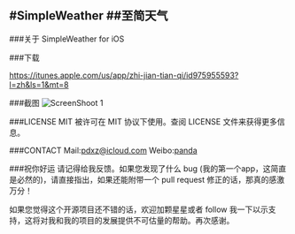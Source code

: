#SimpleWeather
##至简天气
---
###关于
SimpleWeather for iOS


###下载

https://itunes.apple.com/us/app/zhi-jian-tian-qi/id975955593?l=zh&ls=1&mt=8

###截图
![ScreenShoot 1](https://raw.githubusercontent.com/xuzhen2014/edocs/master/images-folder/4D91C8AD-4220-4DED-9760-7F84420AFD4E.png)

###LICENSE
MIT 被许可在 MIT 协议下使用。查阅 LICENSE 文件来获得更多信息。

###CONTACT
Mail:pdxz@icloud.com
Weibo:[panda](http://weibo.com/xzlovepanda/home?topnav=1&wvr=6)

###祝你好运
请记得给我反馈。如果您发现了什么 bug (我的第一个app，这简直是必然的)，请直接指出，如果还能附带一个 pull request 修正的话，那真的感激万分！

如果您觉得这个开源项目还不错的话，欢迎加颗星星或者 follow 我一下以示支持，这将对我和我的项目的发展提供不可估量的帮助。再次感谢。


